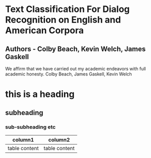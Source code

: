 # Text Classification For Dialog Recognition on English and American Corpora

## Authors - Colby Beach, Kevin Welch, James Gaskell

We affirm that we have carried out my academic endeavors with full
academic honesty. Colby Beach, James Gaskell, Kevin Welch

# this is a heading
## subheading
### sub-subheading etc

|column1|column2|
|----|-----|
|table content| table content|


